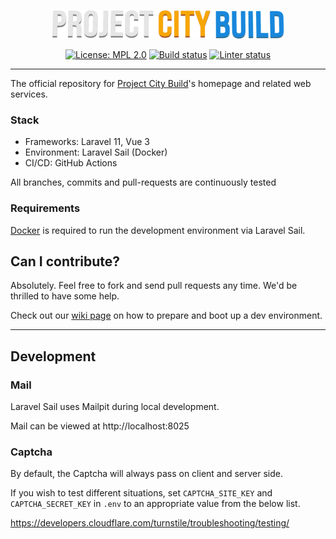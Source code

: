 <p align="center">
    <img src="https://github.com/projectcitybuild/web/blob/master/resources/images/logo-2x.png?raw=true" alt="Project City Build"/>
</p>

<p align="center">
    <a href="https://opensource.org/licenses/MPL-2.0"><img src="https://img.shields.io/badge/License-MPL%202.0-brightgreen.svg" alt="License: MPL 2.0"></a>
    <a href="https://github.com/projectcitybuild/web/actions/workflows/test.yml"><img src="https://github.com/projectcitybuild/web/actions/workflows/test.yml/badge.svg" alt="Build status"></a>
    <a href="https://github.com/projectcitybuild/web/actions/workflows/test.yml"><img src="https://github.com/projectcitybuild/web/actions/workflows/lint.yml/badge.svg" alt="Linter status"></a>
</p>

---

The official repository for [Project City Build](https://projectcitybuild.com)'s homepage and related web services.

### Stack
* Frameworks: Laravel 11, Vue 3
* Environment: Laravel Sail (Docker)
* CI/CD: GitHub Actions

All branches, commits and pull-requests are continuously tested

### Requirements

[Docker](https://docs.docker.com/get-docker/) is required to run the development environment via Laravel Sail.

## Can I contribute?

Absolutely. Feel free to fork and send pull requests any time. We'd be thrilled to have some help.

Check out our [wiki page](https://github.com/projectcitybuild/web/wiki/Contributing) on how to prepare and boot up a dev environment.

---

## Development

### Mail

Laravel Sail uses Mailpit during local development.

Mail can be viewed at http://localhost:8025


### Captcha

By default, the Captcha will always pass on client and server side.

If you wish to test different situations, set `CAPTCHA_SITE_KEY` and `CAPTCHA_SECRET_KEY` in `.env`
to an appropriate value from the below list.

https://developers.cloudflare.com/turnstile/troubleshooting/testing/
